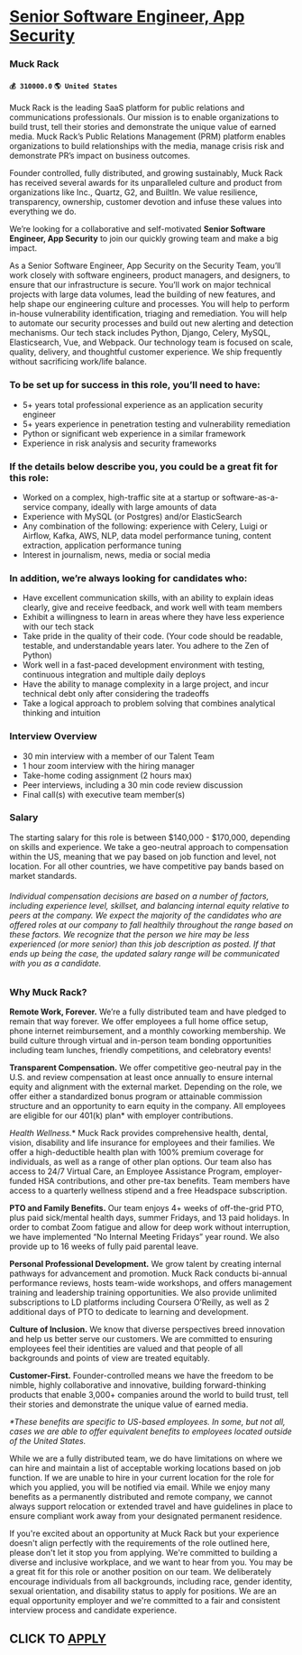 # [Senior Software Engineer, App Security](https://www.remotewlb.com/apply/senior-software-engineer-app-security-64630)  
### Muck Rack  
#### `💰 310000.0` `🌎 United States`  

Muck Rack is the leading SaaS platform for public relations and communications professionals. Our mission is to enable organizations to build trust, tell their stories and demonstrate the unique value of earned media. Muck Rack’s Public Relations Management (PRM) platform enables organizations to build relationships with the media, manage crisis risk and demonstrate PR’s impact on business outcomes.

Founder controlled, fully distributed, and growing sustainably, Muck Rack has received several awards for its unparalleled culture and product from organizations like Inc., Quartz, G2, and BuiltIn. We value resilience, transparency, ownership, customer devotion and infuse these values into everything we do.

We’re looking for a collaborative and self-motivated **Senior Software Engineer, App Security** to join our quickly growing team and make a big impact.

As a Senior Software Engineer, App Security on the Security Team, you’ll work closely with software engineers, product managers, and designers, to ensure that our infrastructure is secure. You’ll work on major technical projects with large data volumes, lead the building of new features, and help shape our engineering culture and processes. You will help to perform in-house vulnerability identification, triaging and remediation. You will help to automate our security processes and build out new alerting and detection mechanisms. Our tech stack includes Python, Django, Celery, MySQL, Elasticsearch, Vue, and Webpack. Our technology team is focused on scale, quality, delivery, and thoughtful customer experience. We ship frequently without sacrificing work/life balance.

### To be set up for success in this role, you’ll need to have:

  * 5+ years total professional experience as an application security engineer
  * 5+ years experience in penetration testing and vulnerability remediation
  * Python or significant web experience in a similar framework
  * Experience in risk analysis and security frameworks

### If the details below describe you, you could be a great fit for this role:

  * Worked on a complex, high-traffic site at a startup or software-as-a-service company, ideally with large amounts of data
  * Experience with MySQL (or Postgres) and/or ElasticSearch
  * Any combination of the following: experience with Celery, Luigi or Airflow, Kafka, AWS, NLP, data model performance tuning, content extraction, application performance tuning
  * Interest in journalism, news, media or social media

### **In addition, we’re always looking for candidates who:**

  * Have excellent communication skills, with an ability to explain ideas clearly, give and receive feedback, and work well with team members
  * Exhibit a willingness to learn in areas where they have less experience with our tech stack
  * Take pride in the quality of their code. (Your code should be readable, testable, and understandable years later. You adhere to the Zen of Python)
  * Work well in a fast-paced development environment with testing, continuous integration and multiple daily deploys
  * Have the ability to manage complexity in a large project, and incur technical debt only after considering the tradeoffs
  * Take a logical approach to problem solving that combines analytical thinking and intuition

### Interview Overview

  * 30 min interview with a member of our Talent Team
  * 1 hour zoom interview with the hiring manager
  * Take-home coding assignment (2 hours max)
  * Peer interviews, including a 30 min code review discussion
  * Final call(s) with executive team member(s) 

### Salary

The starting salary for this role is between $140,000 - $170,000, depending on skills and experience. We take a geo-neutral approach to compensation within the US, meaning that we pay based on job function and level, not location. For all other countries, we have competitive pay bands based on market standards.

###### Individual compensation decisions are based on a number of factors, including experience level, skillset, and balancing internal equity relative to peers at the company. We expect the majority of the candidates who are offered roles at our company to fall healthily throughout the range based on these factors. We recognize that the person we hire may be less experienced (or more senior) than this job description as posted. If that ends up being the case, the updated salary range will be communicated with you as a candidate.

### **Why Muck Rack?**

**Remote Work, Forever.** We’re a fully distributed team and have pledged to remain that way forever. We offer employees a full home office setup, phone internet reimbursement, and a monthly coworking membership. We build culture through virtual and in-person team bonding opportunities including team lunches, friendly competitions, and celebratory events!

**Transparent Compensation.** We offer competitive geo-neutral pay in the U.S. and review compensation at least once annually to ensure internal equity and alignment with the external market. Depending on the role, we offer either a standardized bonus program or attainable commission structure and an opportunity to earn equity in the company. All employees are eligible for our 401(k) plan* with employer contributions.

**Health Wellness*.** Muck Rack provides comprehensive health, dental, vision, disability and life insurance for employees and their families. We offer a high-deductible health plan with 100% premium coverage for individuals, as well as a range of other plan options. Our team also has access to 24/7 Virtual Care, an Employee Assistance Program, employer-funded HSA contributions, and other pre-tax benefits. Team members have access to a quarterly wellness stipend and a free Headspace subscription.

**PTO and Family Benefits.** Our team enjoys 4+ weeks of off-the-grid PTO, plus paid sick/mental health days, summer Fridays, and 13 paid holidays. In order to combat Zoom fatigue and allow for deep work without interruption, we have implemented “No Internal Meeting Fridays” year round. We also provide up to 16 weeks of fully paid parental leave.

**Personal Professional Development.** We grow talent by creating internal pathways for advancement and promotion. Muck Rack conducts bi-annual performance reviews, hosts team-wide workshops, and offers management training and leadership training opportunities. We also provide unlimited subscriptions to LD platforms including Coursera O’Reilly, as well as 2 additional days of PTO to dedicate to learning and development.

**Culture of Inclusion.** We know that diverse perspectives breed innovation and help us better serve our customers. We are committed to ensuring employees feel their identities are valued and that people of all backgrounds and points of view are treated equitably.

**Customer-First.** Founder-controlled means we have the freedom to be nimble, highly collaborative and innovative, building forward-thinking products that enable 3,000+ companies around the world to build trust, tell their stories and demonstrate the unique value of earned media.

_*These benefits are specific to US-based employees. In some, but not all, cases we are able to offer equivalent benefits to employees located outside of the United States._

While we are a fully distributed team, we do have limitations on where we can hire and maintain a list of acceptable working locations based on job function. If we are unable to hire in your current location for the role for which you applied, you will be notified via email. While we enjoy many benefits as a permanently distributed and remote company, we cannot always support relocation or extended travel and have guidelines in place to ensure compliant work away from your designated permanent residence.

If you're excited about an opportunity at Muck Rack but your experience doesn't align perfectly with the requirements of the role outlined here, please don't let it stop you from applying. We're committed to building a diverse and inclusive workplace, and we want to hear from you. You may be a great fit for this role or another position on our team. We deliberately encourage individuals from all backgrounds, including race, gender identity, sexual orientation, and disability status to apply for positions. We are an equal opportunity employer and we're committed to a fair and consistent interview process and candidate experience.

  
## CLICK TO [APPLY](https://www.remotewlb.com/apply/senior-software-engineer-app-security-64630)

